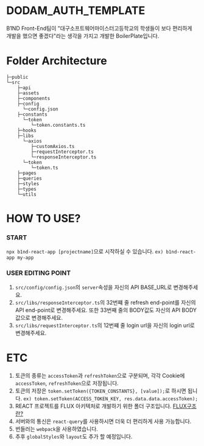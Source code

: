 # DODAM_AUTH_TEMPLATE

B1ND Front-End팀이 "대구소프트웨어마이스터고등학교의 학생들이 보다 편리하게 개발을 했으면 좋겠다"라는 생각을 가지고 개발한 BoilerPlate입니다.

# Folder Architecture
```
├─public
└─src
    ├─api
    ├─assets
    ├─components
    ├─config
      └─config.json
    ├─constants
      └─token
         └─token.constants.ts
    ├─hooks
    ├─libs
      └─axios
         ├─customAxios.ts
         ├─requestInterceptor.ts
         └─responseInterceptor.ts
      └─token
         └─token.ts
    ├─pages
    ├─queries
    ├─styles
    ├─types
    └─utils
```
# HOW TO USE?

### START

`npx b1nd-react-app [projectname]`으로 시작하실 수 있습니다. `ex) b1nd-react-app my-app`

### USER EDITING POINT

1. `src/config/config.json`의 `server`속성을 자신의 API BASE_URL로 변경해주세요.
2. `src/libs/responseInterceptor.ts`의 32번쨰 줄 refresh end-point를 자신의 API end-point로 변경해주세요.
   또한 33번째 줄의 BODY값도 자신의 API BODY 값으로 변경해주세요.
3. `src/libs/requestInterceptor.ts`의 12번쨰 줄 login url을 자신의 login url로 변경해주세요.

# ETC

1. 토큰의 종류는 `accessToken`과 `refreshToken`으로 구분되며, 각각 Cookie에 `accessToken`, `refreshToken`으로 저장됩니다.
2. 토큰의 저장은 `token.setToken({TOKEN_CONSTANTS}, [value]);`로 하시면 됩니다. `ex) token.setToken(ACCESS_TOKEN_KEY, res.data.data.accessToken);`
2. REACT 프로젝트를 FLUX 아키텍처로 개발하기 위한 폴더 구조입니다. [FLUX구조란?](https://velog.io/@alskt0419/FLUX-%EC%95%84%ED%82%A4%ED%85%8D%EC%B3%90%EB%9E%80)
3. 서버와의 통신은 `react-query`를 사용하시면 더욱 더 편리하게 사용 가능합니다.
4. 번들러는 `webpack`을 사용하였습니다.
5. 추후 `globalStyles`와 `layout`도 추가 할 예정입니다.
